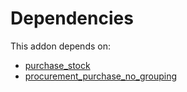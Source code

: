 # Dependencies

This addon depends on:

- [purchase_stock](https://github.com/bringout/oca-ocb-warehouse/tree/0ee5ffef60413a71dceb350918ad3fb572ec1875/odoo-bringout-oca-ocb-purchase_stock)
- [procurement_purchase_no_grouping](https://github.com/bringout/oca-workflow-process)
